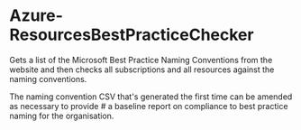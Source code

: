 # Azure-ResourcesBestPracticeChecker
Gets a list of the Microsoft Best Practice Naming Conventions from the website and then checks all subscriptions and all resources against the naming conventions.

The naming convention CSV that's generated the first time can be amended as necessary to provide # a baseline report on compliance to best practice naming for the organisation.
